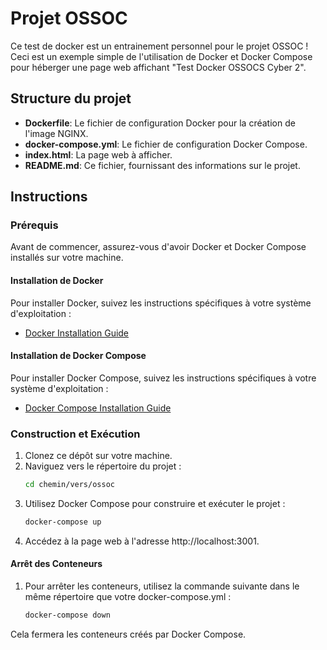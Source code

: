 # Projet OSSOC

Ce test de docker est un entrainement personnel pour le projet OSSOC ! 
Ceci est un exemple simple de l'utilisation de Docker et Docker Compose pour héberger une page web affichant "Test Docker OSSOCS Cyber 2".

## Structure du projet

- **Dockerfile**: Le fichier de configuration Docker pour la création de l'image NGINX.
- **docker-compose.yml**: Le fichier de configuration Docker Compose.
- **index.html**: La page web à afficher.
- **README.md**: Ce fichier, fournissant des informations sur le projet.

## Instructions

### Prérequis

Avant de commencer, assurez-vous d'avoir Docker et Docker Compose installés sur votre machine.

#### Installation de Docker

Pour installer Docker, suivez les instructions spécifiques à votre système d'exploitation :

- [Docker Installation Guide](https://docs.docker.com/get-docker/)

#### Installation de Docker Compose

Pour installer Docker Compose, suivez les instructions spécifiques à votre système d'exploitation :

- [Docker Compose Installation Guide](https://docs.docker.com/compose/install/)

### Construction et Exécution

1. Clonez ce dépôt sur votre machine.
2. Naviguez vers le répertoire du projet :
   ```bash
   cd chemin/vers/ossoc
   ```
3. Utilisez Docker Compose pour construire et exécuter le projet :
   ```bash
   docker-compose up
   ```
4. Accédez à la page web à l'adresse http://localhost:3001.

#### Arrêt des Conteneurs

1. Pour arrêter les conteneurs, utilisez la commande suivante dans le même répertoire que votre docker-compose.yml :
   ```bash
   docker-compose down
   ```
Cela fermera les conteneurs créés par Docker Compose.
